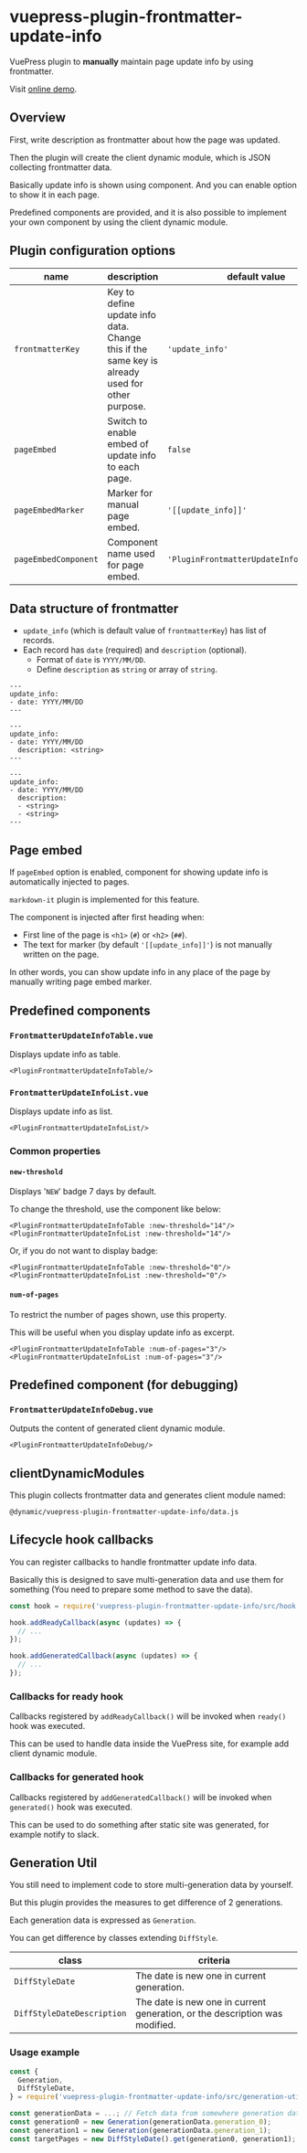 # vuepress-plugin-frontmatter-update-info

VuePress plugin to **manually** maintain page update info by using frontmatter.

Visit [online demo](https://smori1983.github.io/vuepress-plugin-frontmatter-update-info-demo/).


## Overview

First, write description as frontmatter about how the page was updated.

Then the plugin will create the client dynamic module, which is JSON collecting frontmatter data.

Basically update info is shown using component. And you can enable option to show it in each page.

Predefined components are provided, and it is also possible to implement your own component by using the client dynamic module.


## Plugin configuration options

| name                 | description                                                                                    | default value                            |
|----------------------|------------------------------------------------------------------------------------------------|------------------------------------------|
| `frontmatterKey`     | Key to define update info data. Change this if the same key is already used for other purpose. | `'update_info'`                          |
| `pageEmbed`          | Switch to enable embed of update info to each page.                                            | `false`                                  |
| `pageEmbedMarker`    | Marker for manual page embed.                                                                  | `'[[update_info]]'`                      |
| `pageEmbedComponent` | Component name used for page embed.                                                            | `'PluginFrontmatterUpdateInfoPageEmbed'` |


## Data structure of frontmatter

- `update_info` (which is default value of `frontmatterKey`) has list of records.
- Each record has `date` (required) and `description` (optional).
  - Format of `date` is `YYYY/MM/DD`.
  - Define `description` as `string` or array of `string`.

```
---
update_info:
- date: YYYY/MM/DD
---
```

```
---
update_info:
- date: YYYY/MM/DD
  description: <string>
---
```

```
---
update_info:
- date: YYYY/MM/DD
  description:
  - <string>
  - <string>
---
```


## Page embed

If `pageEmbed` option is enabled, component for showing update info is automatically injected to pages.

`markdown-it` plugin is implemented for this feature.

The component is injected after first heading when:

- First line of the page is `<h1>` (`#`) or `<h2>` (`##`).
- The text for marker (by default `'[[update_info]]'`) is not manually written on the page.

In other words, you can show update info in any place of the page by manually writing page embed marker.


## Predefined components

### `FrontmatterUpdateInfoTable.vue`

Displays update info as table.

```
<PluginFrontmatterUpdateInfoTable/>
```

### `FrontmatterUpdateInfoList.vue`

Displays update info as list.

```
<PluginFrontmatterUpdateInfoList/>
```

### Common properties

#### `new-threshold`

Displays '`NEW`' badge 7 days by default.

To change the threshold, use the component like below:

```
<PluginFrontmatterUpdateInfoTable :new-threshold="14"/>
<PluginFrontmatterUpdateInfoList :new-threshold="14"/>
```

Or, if you do not want to display badge:

```
<PluginFrontmatterUpdateInfoTable :new-threshold="0"/>
<PluginFrontmatterUpdateInfoList :new-threshold="0"/>
```

#### `num-of-pages`

To restrict the number of pages shown, use this property.

This will be useful when you display update info as excerpt.

```
<PluginFrontmatterUpdateInfoTable :num-of-pages="3"/>
<PluginFrontmatterUpdateInfoList :num-of-pages="3"/>
```


## Predefined component (for debugging)

### `FrontmatterUpdateInfoDebug.vue`

Outputs the content of generated client dynamic module.

```
<PluginFrontmatterUpdateInfoDebug/>
```


## clientDynamicModules

This plugin collects frontmatter data and generates client module named:

```
@dynamic/vuepress-plugin-frontmatter-update-info/data.js
```


## Lifecycle hook callbacks

You can register callbacks to handle frontmatter update info data.

Basically this is designed to save multi-generation data and use them for something (You need to prepare some method to save the data).

```js
const hook = require('vuepress-plugin-frontmatter-update-info/src/hook');

hook.addReadyCallback(async (updates) => {
  // ...
});

hook.addGeneratedCallback(async (updates) => {
  // ...
});
```

### Callbacks for ready hook

Callbacks registered by `addReadyCallback()` will be invoked when `ready()` hook was executed.

This can be used to handle data inside the VuePress site, for example add client dynamic module.

### Callbacks for generated hook

Callbacks registered by `addGeneratedCallback()` will be invoked when `generated()` hook was executed.

This can be used to do something after static site was generated, for example notify to slack.


## Generation Util

You still need to implement code to store multi-generation data by yourself.

But this plugin provides the measures to get difference of 2 generations.

Each generation data is expressed as `Generation`.

You can get difference by classes extending `DiffStyle`.

| class                      | criteria                                                                    |
|----------------------------|-----------------------------------------------------------------------------|
| `DiffStyleDate`            | The date is new one in current generation.                                  |
| `DiffStyleDateDescription` | The date is new one in current generation, or the description was modified. |

### Usage example

```js
const {
  Generation,
  DiffStyleDate,
} = require('vuepress-plugin-frontmatter-update-info/src/generation-util');

const generationData = ...; // Fetch data from somewhere generation data being stored.
const generation0 = new Generation(generationData.generation_0);
const generation1 = new Generation(generationData.generation_1);
const targetPages = new DiffStyleDate().get(generation0, generation1);
```

